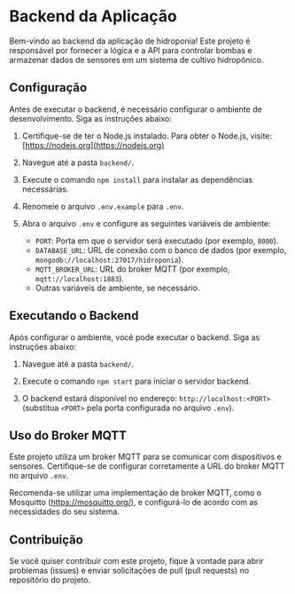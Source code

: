 # Backend da Aplicação

Bem-vindo ao backend da aplicação de hidroponia! Este projeto é responsável por fornecer a lógica e a API para controlar bombas e armazenar dados de sensores em um sistema de cultivo hidropônico.

## Configuração

Antes de executar o backend, é necessário configurar o ambiente de desenvolvimento. Siga as instruções abaixo:

1. Certifique-se de ter o Node.js instalado. Para obter o Node.js, visite: [https://nodejs.org](https://nodejs.org)

2. Navegue até a pasta `backend/`.

3. Execute o comando `npm install` para instalar as dependências necessárias.

4. Renomeie o arquivo `.env.example` para `.env`.

5. Abra o arquivo `.env` e configure as seguintes variáveis de ambiente:

   - `PORT`: Porta em que o servidor será executado (por exemplo, `8000`).
   - `DATABASE_URL`: URL de conexão com o banco de dados (por exemplo, `mongodb://localhost:27017/hidroponia`).
   - `MQTT_BROKER_URL`: URL do broker MQTT (por exemplo, `mqtt://localhost:1883`).
   - Outras variáveis de ambiente, se necessário.

## Executando o Backend

Após configurar o ambiente, você pode executar o backend. Siga as instruções abaixo:

1. Navegue até a pasta `backend/`.

2. Execute o comando `npm start` para iniciar o servidor backend.

3. O backend estará disponível no endereço: `http://localhost:<PORT>` (substitua `<PORT>` pela porta configurada no arquivo `.env`).

## Uso do Broker MQTT

Este projeto utiliza um broker MQTT para se comunicar com dispositivos e sensores. Certifique-se de configurar corretamente a URL do broker MQTT no arquivo `.env`.

Recomenda-se utilizar uma implementação de broker MQTT, como o Mosquitto (https://mosquitto.org/), e configurá-lo de acordo com as necessidades do seu sistema.

## Contribuição

Se você quiser contribuir com este projeto, fique à vontade para abrir problemas (issues) e enviar solicitações de pull (pull requests) no repositório do projeto.
